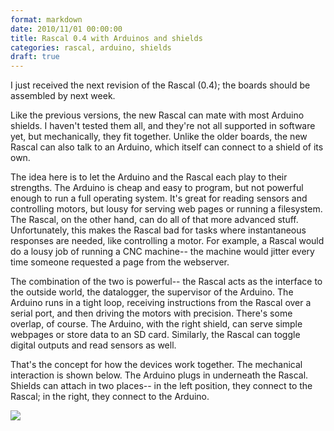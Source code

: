 ```yaml
---
format: markdown
date: 2010/11/01 00:00:00
title: Rascal 0.4 with Arduinos and shields
categories: rascal, arduino, shields
draft: true
---
```


I just received the next revision of the Rascal (0.4); the boards should be assembled by next week.

Like the previous versions, the new Rascal can mate with most Arduino shields. I haven't tested them all, and they're not all supported in software yet, but mechanically, they fit together. Unlike the older boards, the new Rascal can also talk to an Arduino, which itself can connect to a shield of its own.

The idea here is to let the Arduino and the Rascal each play to their strengths. The Arduino is cheap and easy to program, but not powerful enough to run a full operating system. It's great for reading sensors and controlling motors, but lousy for serving web pages or running a filesystem. The Rascal, on the other hand, can do all of that more advanced stuff. Unfortunately, this makes the Rascal bad for tasks where instantaneous responses are needed, like controlling a motor. For example, a Rascal would do a lousy job of running a CNC machine-- the machine would jitter every time someone requested a page from the webserver.

The combination of the two is powerful-- the Rascal acts as the interface to the outside world, the datalogger, the supervisor of the Arduino. The Arduino runs in a tight loop, receiving instructions from the Rascal over a serial port, and then driving the motors with precision. There's some overlap, of course. The Arduino, with the right shield, can serve simple webpages or store data to an SD card. Similarly, the Rascal can toggle digital outputs and read sensors as well.

That's the concept for how the devices work together. The mechanical interaction is shown below. The Arduino plugs in underneath the Rascal. Shields can attach in two places-- in the left position, they connect to the Rascal; in the right, they connect to the Arduino.

<img src="/img/rascal-0.4-arduino-shield-diagram.png">
